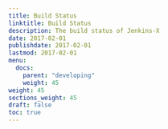```yaml
---
title: Build Status
linktitle: Build Status
description: The build status of Jenkins-X
date: 2017-02-01
publishdate: 2017-02-01
lastmod: 2017-02-01
menu:
  docs:
    parent: "developing"
    weight: 45
weight: 45
sections_weight: 45
draft: false
toc: true
---
```

